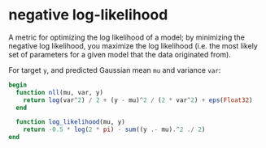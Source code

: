 # negative log-likelihood

A metric for optimizing the log likelihood of a model; by minimizing the negative log likelihood, you maximize the log likelihood (i.e. the most likely set of parameters for a given model that the data originated from).

For target `y`, and predicted Gaussian mean `mu` and variance `var`:

```julia
begin
  function nll(mu, var, y)
    return log(var^2) / 2 + (y - mu)^2 / (2 * var^2) + eps(Float32)
  end

  function log_likelihood(mu, y)
    return -0.5 * log(2 * pi) - sum((y .- mu).^2 ./ 2)
end
```